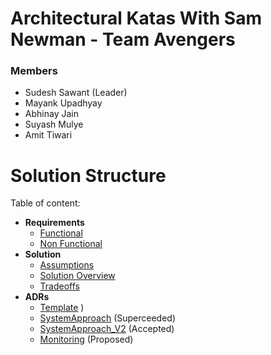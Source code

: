 # Architectural Katas With Sam Newman - Team Avengers

### Members 
- Sudesh Sawant (Leader)
- Mayank Upadhyay
- Abhinay Jain
- Suyash Mulye
- Amit Tiwari

# Solution Structure

Table of content: 
- **Requirements**
	- [Functional](https://github.com/mu2712/archkatas/blob/development/Requirements/Functional.md)
	- [Non Functional](https://github.com/mu2712/archkatas/blob/development/Requirements/NonFunctional.md)
- **Solution**
	- [Assumptions](https://github.com/mu2712/archkatas/blob/development/Solution/Assumptions.md)
  - [Solution Overview](https://github.com/mu2712/archkatas/blob/development/Solution/SolutionOverview.md)
  - [Tradeoffs](https://github.com/mu2712/archkatas/blob/development/Solution/Tradeoffs.md)
- **ADRs**
	- [Template](https://github.com/mu2712/archkatas/blob/development/ADRs/Template.md) )
	- [SystemApproach](https://github.com/mu2712/archkatas/blob/development/ADRs/SystemApproach.md) (Superceeded)
	- [SystemApproach_V2](https://github.com/mu2712/archkatas/blob/development/ADRs/SystemApproach_V2.md) (Accepted)
	- [Monitoring](https://github.com/mu2712/archkatas/blob/development/ADRs/Monitoring.md) (Proposed)
